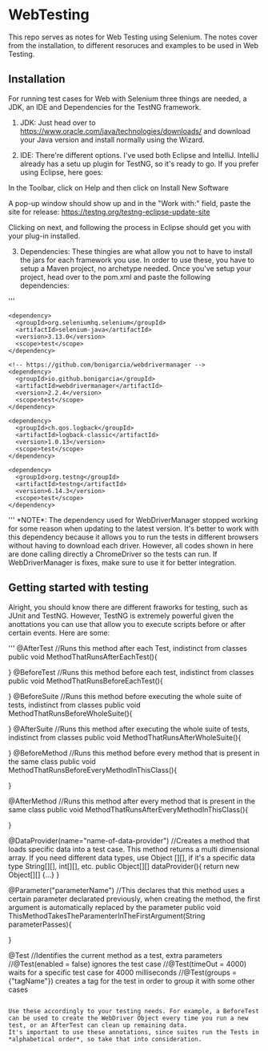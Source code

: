 # WebTesting

This repo serves as notes for Web Testing using Selenium. The notes cover from the installation, to different resoruces and examples to be used in Web Testing. 

## Installation 
For running test cases for Web with Selenium three things are needed, a JDK, an IDE and Dependencies for the TestNG framework.  

1. JDK: Just head over to https://www.oracle.com/java/technologies/downloads/ and download your Java version and install normally using the Wizard. 

2. IDE: There're different options. I've used both Eclipse and IntelliJ. IntelliJ already has a setu up plugin for TestNG, so it's ready to go. 
If you prefer using Eclipse, here goes: 

In the Toolbar, click on Help and then click on Install New Software

A pop-up window should show up and in the "Work with:" field, paste the site for release: https://testng.org/testng-eclipse-update-site

Clicking on next, and following the process in Eclipse should get you with your plug-in installed. 

3. Dependencies: These thingies are what allow you not to have to install the jars for each framework you use. 
In order to use these, you have to setup a Maven project, no archetype needed. Once you've setup your project, head over to the pom.xml and paste the following dependencies: 

'''
<dependencies>

    <dependency>
      <groupId>org.seleniumhq.selenium</groupId>
      <artifactId>selenium-java</artifactId>
      <version>3.13.0</version>
      <scope>test</scope>
    </dependency>

    <!-- https://github.com/bonigarcia/webdrivermanager -->
    <dependency>
      <groupId>io.github.bonigarcia</groupId>
      <artifactId>webdrivermanager</artifactId>
      <version>2.2.4</version>
      <scope>test</scope>
    </dependency>

    <dependency>
      <groupId>ch.qos.logback</groupId>
      <artifactId>logback-classic</artifactId>
      <version>1.0.13</version>
      <scope>test</scope>
    </dependency>

    <dependency>
      <groupId>org.testng</groupId>
      <artifactId>testng</artifactId>
      <version>6.14.3</version>
      <scope>test</scope>
    </dependency>

  </dependencies>
'''
*NOTE*: The dependency used for WebDriverManager stopped working for some reason when updating to the latest version. 
It's better to work with this dependency because it allows you to run the tests in different browsers without having to download each driver. 
However, all codes shown in here are done calling directly a ChromeDriver so the tests can run. If WebDriverManager is fixes, make sure to use it for better integration. 


## Getting started with testing 
Alright, you should know there are different fraworks for testing, such as JUnit and TestNG. However, TestNG is extremely powerful given the anottations you can use that allow you to execute scripts before or after certain events. 
Here are some: 

'''
@AfterTest //Runs this method after each Test, indistinct from classes
public void MethodThatRunsAfterEachTest(){

}
@BeforeTest //Runs this method before each test, indistinct from classes 
public void MethodThatRunsBeforeEachTest(){

}
@BeforeSuite //Runs this method before executing the whole suite of tests, indistinct from classes
public void MethodThatRunsBeforeWholeSuite(){

}
@AfterSuite //Runs this method after executing the whole suite of tests, indistinct from classes
public void MethodThatRunsAfterWholeSuite(){

}
@BeforeMethod //Runs this method before every method that is present in the same class
public void MethodThatRunsBeforeEveryMethodInThisClass(){

}

@AfterMethod //Runs this method after every method that is present in the same class
public void MethodThatRunsAfterEveryMethodInThisClass(){

}

@DataProvider(name="name-of-data-provider") //Creates a method that loads specific data into a test case. This method returns a multi dimensional array. If you need different data types, use Object [][], if it's a specific data type String[][], int[][], etc. 
public Object[][] dataProvider(){
	return new Object[][] {...}
}

@Parameter("parameterName") //This declares that this method uses a certain parameter declarated previously, when creating the method, the first argument is automatically replaced by the parameter
public void ThisMethodTakesTheParamenterInTheFirstArgument(String parameterPasses){
	
}

@Test //Identifies the current method as a test, extra parameters 
//@Test(enabled = false) ignores the test case
//@Test(timeOut = 4000) waits for a specific test case for 4000 milliseconds
//@Test(groups = {"tagName"}) creates a tag for the test in order to group it with some other cases
```

Use these accordingly to your testing needs. For example, a BeforeTest can be used to create the WebDriver Object every time you run a new test, or an AfterTest can clean up remaining data. 
It's important to use these annotations, since suites run the Tests in *alphabetical order*, so take that into consideration. 
